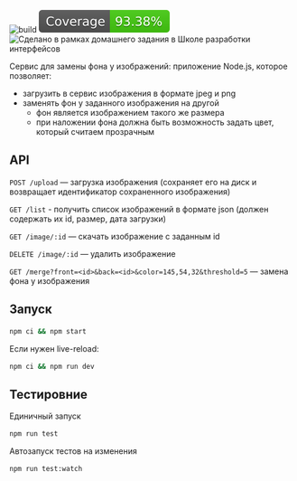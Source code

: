 ![build](https://github.com/ArtemyMagarin/ydx-nodejs-hw01/actions/workflows/action.yml/badge.svg)
![jest coverage](badges/coverage-badge.svg)
![Сделано в рамках домашнего задания в Школе разработки интерфейсов](https://img.shields.io/badge/%D0%AF%D0%BD%D0%B4%D0%B5%D0%BA%D1%81-%D0%A8%D0%A0%D0%98-ff0000)

Cервис для замены фона у изображений: приложение Node.js, которое позволяет:
 - загрузить в сервис изображения в формате jpeg и png
 - заменять фон у заданного изображения на другой
    - фон является изображением такого же размера
    - при наложении фона должна быть возможность задать цвет, который считаем прозрачным

## API
`POST /upload`  — загрузка изображения (сохраняет его на диск и возвращает идентификатор сохраненного изображения)

`GET /list`  - получить список изображений в формате json (должен содержать их id, размер, дата загрузки)

`GET /image/:id`  — скачать изображение с заданным id

`DELETE /image/:id`  — удалить изображение

`GET /merge?front=<id>&back=<id>&color=145,54,32&threshold=5`  — замена фона у изображения


## Запуск
```bash
npm ci && npm start
```

Если нужен live-reload:
```bash
npm ci && npm run dev
```

## Тестировние

Единичный запуск
```bash
npm run test
```

Автозапуск тестов на изменения
```bash
npm run test:watch
```
